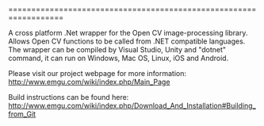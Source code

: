 ==================================================================

A cross platform .Net wrapper for the Open CV image-processing library. Allows Open CV functions to be called from .NET compatible languages. The wrapper can be compiled by Visual Studio, Unity and "dotnet" command, it can run on Windows, Mac OS, Linux, iOS and Android.

Please visit our project webpage for more information:
http://www.emgu.com/wiki/index.php/Main_Page

Build instructions can be found here:
http://www.emgu.com/wiki/index.php/Download_And_Installation#Building_from_Git
